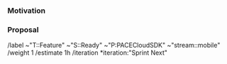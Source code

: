 ### Motivation

<!-- Describe the feature. Why is this relevant? Who benefits from it? Which impacts does it have? -->

### Proposal

<!-- What are the implementation details? Which alternatives have been considered? -->

/label ~"T::Feature" ~"S::Ready" ~"P:PACECloudSDK" ~"stream::mobile"
/weight 1
/estimate 1h
/iteration *iteration:"Sprint Next"